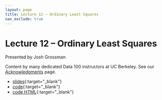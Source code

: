 ```yaml
---
layout: page
title: Lecture 12 – Ordinary Least Squares
nav_exclude: true
---
```


# Lecture 12 – Ordinary Least Squares

Presented by Josh Grossman

Content by many dedicated Data 100 instructors at UC Berkeley. See our [Acknowledgments](../../acks) page.

- [slides](https://docs.google.com/presentation/d/1BFoiNdzX3QPXpp9r3dvmq9_B2_52xwv_n6iEma65LyU/edit?usp=sharing){:target="_blank"}
- [code](https://data100.datahub.berkeley.edu/hub/user-redirect/git-pull?repo=https%3A%2F%2Fgithub.com%2FDS-100%2Fsp25-student&urlpath=lab%2Ftree%2Fsp25-student%2Flecture%2Flec12%2Flec12.ipynb&branch=main){:target="_blank"}
- [code HTML](../../resources/assets/lectures/lec12/lec12.html){:target="_blank"}
<!-- - [recording](https://youtu.be/jBHbbN5cbVQ?si=M9akAobvNwJMIA0I){:target="_blank"} -->